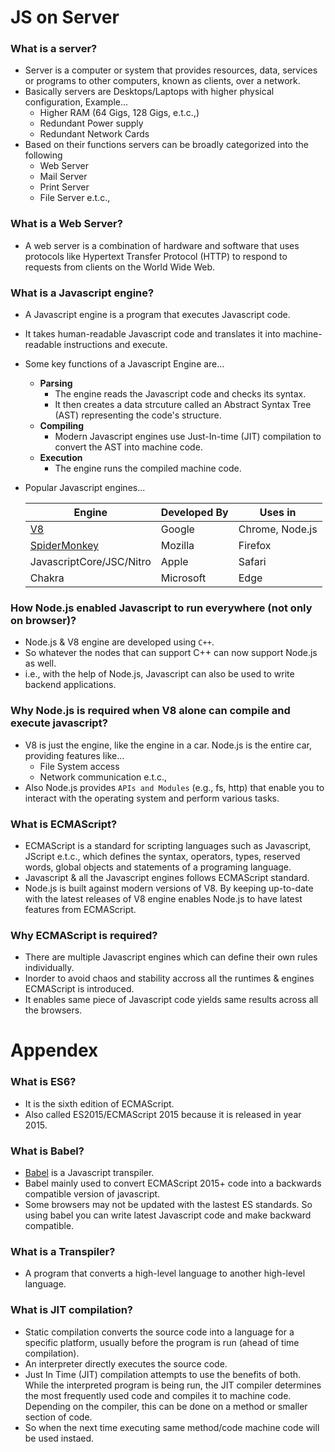 
# JS on Server

### What is a server?

-   Server is a computer or system that provides resources, data, services or programs to other computers, known as clients, over a network.
-   Basically servers are Desktops/Laptops with higher physical configuration, Example...
    -   Higher RAM (64 Gigs, 128 Gigs, e.t.c.,)
    -   Redundant Power supply
    -   Redundant Network Cards
-   Based on their functions servers can be broadly categorized into the following
    -   Web Server
    -   Mail Server
    -   Print Server
    -   File Server e.t.c.,

### What is a Web Server?

-   A web server is a combination of hardware and software that uses protocols like Hypertext Transfer Protocol (HTTP) to respond to requests from clients on the World Wide Web.

### What is a Javascript engine?

-   A Javascript engine is a program that executes Javascript code.
-   It takes human-readable Javascript code and translates it into machine-readable instructions and execute.
-   Some key functions of a Javascript Engine are...
    -   **Parsing**
        -   The engine reads the Javascript code and checks its syntax.
        -   It then creates a data strcuture called an Abstract Syntax Tree (AST) representing the code's structure.
    -   **Compiling**
        -   Modern Javascript engines use Just-In-time (JIT) compilation to convert the AST into machine code.
    -   **Execution**
        -   The engine runs the compiled machine code.
-   Popular Javascript engines...

    | Engine                                    | Developed By | Uses in         |
    | ----------------------------------------- | ------------ | --------------- |
    | [V8](https://v8.dev/docs)                 | Google       | Chrome, Node.js |
    | [SpiderMonkey](https://spidermonkey.dev/) | Mozilla      | Firefox         |
    | JavascriptCore/JSC/Nitro                  | Apple        | Safari          |
    | Chakra                                    | Microsoft    | Edge            |

### How Node.js enabled Javascript to run everywhere (not only on browser)?

-   Node.js & V8 engine are developed using `C++`.
-   So whatever the nodes that can support C++ can now support Node.js as well.
-   i.e., with the help of Node.js, Javascript can also be used to write backend applications.

### Why Node.js is required when V8 alone can compile and execute javascript?

-   V8 is just the engine, like the engine in a car. Node.js is the entire car, providing features like...
    -   File System access
    -   Network communication e.t.c.,
-   Also Node.js provides `APIs and Modules` (e.g., fs, http) that enable you to interact with the operating system and perform various tasks.

### What is ECMAScript?

-   ECMAScript is a standard for scripting languages such as Javascript, JScript e.t.c., which defines the syntax, operators, types, reserved words, global objects and statements of a programing language.
-   Javascript & all the Javascript engines follows ECMAScript standard.
-   Node.js is built against modern versions of V8. By keeping up-to-date with the latest releases of V8 engine enables Node.js to have latest features from ECMAScript.

### Why ECMAScript is required?

-   There are multiple Javascript engines which can define their own rules individually.
-   Inorder to avoid chaos and stability accross all the runtimes & engines ECMAScript is introduced.
-   It enables same piece of Javascript code yields same results across all the browsers.

# Appendex

### What is ES6?

-   It is the sixth edition of ECMAScript.
-   Also called ES2015/ECMAScript 2015 because it is released in year 2015.

### What is Babel?

-   [Babel](https://babeljs.io/docs) is a Javascript transpiler.
-   Babel mainly used to convert ECMAScript 2015+ code into a backwards compatible version of javascript.
-   Some browsers may not be updated with the lastest ES standards. So using babel you can write latest Javascript code and make backward compatible.

### What is a Transpiler?

-   A program that converts a high-level language to another high-level language.

### What is JIT compilation?

-   Static compilation converts the source code into a language for a specific platform, usually before the program is run (ahead of time compilation).
-   An interpreter directly executes the source code.
-   Just In Time (JIT) compilation attempts to use the benefits of both. While the interpreted program is being run, the JIT compiler determines the most frequently used code and compiles it to machine code. Depending on the compiler, this can be done on a method or smaller section of code.
-   So when the next time executing same method/code machine code will be used instaed.

